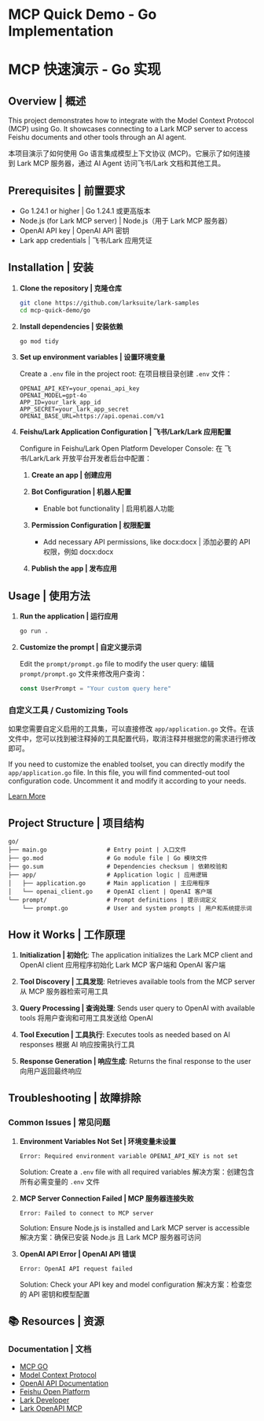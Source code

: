 # MCP Quick Demo - Go Implementation

# MCP 快速演示 - Go 实现

## Overview | 概述

This project demonstrates how to integrate with the Model Context Protocol (MCP) using Go. It showcases connecting to a Lark MCP server to access Feishu documents and other tools through an AI agent.

本项目演示了如何使用 Go 语言集成模型上下文协议 (MCP)。它展示了如何连接到 Lark MCP 服务器，通过 AI Agent 访问飞书/Lark 文档和其他工具。

## Prerequisites | 前置要求

- Go 1.24.1 or higher | Go 1.24.1 或更高版本
- Node.js (for Lark MCP server) | Node.js（用于 Lark MCP 服务器）
- OpenAI API key | OpenAI API 密钥
- Lark app credentials | 飞书/Lark 应用凭证

## Installation | 安装

1. **Clone the repository | 克隆仓库**

   ```bash
   git clone https://github.com/larksuite/lark-samples
   cd mcp-quick-demo/go
   ```

2. **Install dependencies | 安装依赖**

   ```bash
   go mod tidy
   ```

3. **Set up environment variables | 设置环境变量**

   Create a `.env` file in the project root:
   在项目根目录创建 `.env` 文件：

   ```env
   OPENAI_API_KEY=your_openai_api_key
   OPENAI_MODEL=gpt-4o
   APP_ID=your_lark_app_id
   APP_SECRET=your_lark_app_secret
   OPENAI_BASE_URL=https://api.openai.com/v1
   ```

4. **Feishu/Lark Application Configuration | 飞书/Lark/Lark 应用配置**

   Configure in Feishu/Lark Open Platform Developer Console:
   在 飞书/Lark/Lark 开放平台开发者后台中配置：

   1. **Create an app | 创建应用**
   2. **Bot Configuration | 机器人配置**

      - Enable bot functionality | 启用机器人功能

   3. **Permission Configuration | 权限配置**

      - Add necessary API permissions, like docx:docx | 添加必要的 API 权限，例如 docx:docx

   4. **Publish the app | 发布应用**

## Usage | 使用方法

1. **Run the application | 运行应用**

   ```bash
   go run .
   ```

2. **Customize the prompt | 自定义提示词**

   Edit the `prompt/prompt.go` file to modify the user query:
   编辑 `prompt/prompt.go` 文件来修改用户查询：

   ```go
   const UserPrompt = "Your custom query here"
   ```


### 自定义工具 / Customizing Tools

如果您需要自定义启用的工具集，可以直接修改 `app/application.go` 文件。在该文件中，您可以找到被注释掉的工具配置代码，取消注释并根据您的需求进行修改即可。

If you need to customize the enabled toolset, you can directly modify the `app/application.go` file. In this file, you will find commented-out tool configuration code. Uncomment it and modify it according to your needs.

[Learn More](https://open.feishu.cn/document/uAjLw4CM/ukTMukTMukTM/mcp_integration/advanced-configuration#74738783)

## Project Structure | 项目结构

```
go/
├── main.go                 # Entry point | 入口文件
├── go.mod                  # Go module file | Go 模块文件
├── go.sum                  # Dependencies checksum | 依赖校验和
├── app/                    # Application logic | 应用逻辑
│   ├── application.go      # Main application | 主应用程序
│   └── openai_client.go    # OpenAI client | OpenAI 客户端
└── prompt/                 # Prompt definitions | 提示词定义
    └── prompt.go           # User and system prompts | 用户和系统提示词
```

## How it Works | 工作原理

1. **Initialization | 初始化**: The application initializes the Lark MCP client and OpenAI client
   应用程序初始化 Lark MCP 客户端和 OpenAI 客户端

2. **Tool Discovery | 工具发现**: Retrieves available tools from the MCP server
   从 MCP 服务器检索可用工具

3. **Query Processing | 查询处理**: Sends user query to OpenAI with available tools
   将用户查询和可用工具发送给 OpenAI

4. **Tool Execution | 工具执行**: Executes tools as needed based on AI responses
   根据 AI 响应按需执行工具

5. **Response Generation | 响应生成**: Returns the final response to the user
   向用户返回最终响应

## Troubleshooting | 故障排除

### Common Issues | 常见问题

1. **Environment Variables Not Set | 环境变量未设置**

   ```
   Error: Required environment variable OPENAI_API_KEY is not set
   ```

   Solution: Create a `.env` file with all required variables
   解决方案：创建包含所有必需变量的 `.env` 文件

2. **MCP Server Connection Failed | MCP 服务器连接失败**

   ```
   Error: Failed to connect to MCP server
   ```

   Solution: Ensure Node.js is installed and Lark MCP server is accessible
   解决方案：确保已安装 Node.js 且 Lark MCP 服务器可访问

3. **OpenAI API Error | OpenAI API 错误**
   ```
   Error: OpenAI API request failed
   ```
   Solution: Check your API key and model configuration
   解决方案：检查您的 API 密钥和模型配置

## 📚 Resources | 资源

### Documentation | 文档

- [MCP GO](https://mcp-go.dev/clients)
- [Model Context Protocol](https://modelcontextprotocol.io/introduction)
- [OpenAI API Documentation](https://platform.openai.com/docs)
- [Feishu Open Platform](https://open.feishu.cn/)
- [Lark Developer](https://open.larksuite.com/)
- [Lark OpenAPI MCP](https://github.com/larksuite/lark-openapi-mcp)

